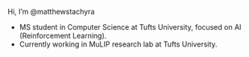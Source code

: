 Hi, I’m @matthewstachyra
- MS student in Computer Science at Tufts University, focused on AI (Reinforcement Learning).
- Currently working in MuLIP research lab at Tufts University.


<!---
matthewstachyra/matthewstachyra is a ✨ special ✨ repository because its `README.md` (this file) appears on your GitHub profile.
You can click the Preview link to take a look at your changes.
--->
